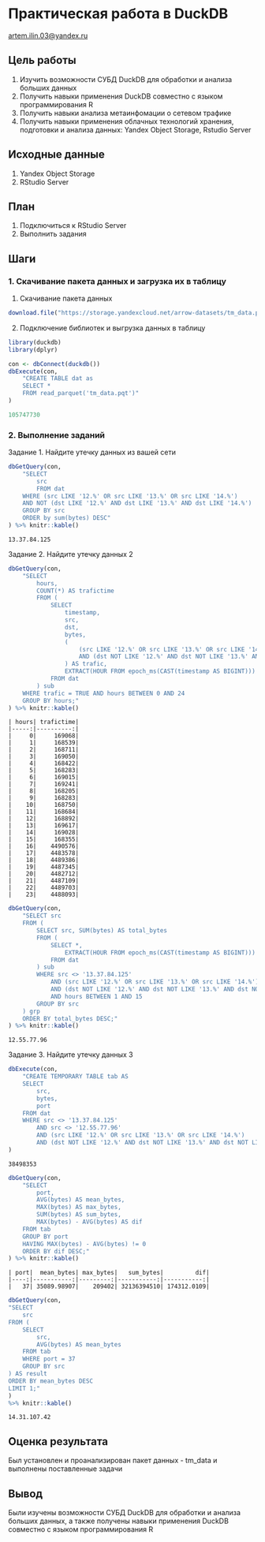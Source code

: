 # Практическая работа в DuckDB

artem.ilin.03@yandex.ru

## Цель работы
1. Изучить возможности СУБД DuckDB для обработки и анализа больших данных
2. Получить навыки применения DuckDB совместно с языком программирования R
3. Получить навыки анализа метаинфомации о сетевом трафике
4. Получить навыки применения облачных технологий хранения, подготовки и анализа данных: Yandex Object Storage, Rstudio Server

## Исходные данные

1. Yandex Object Storage
2. RStudio Server

## План

1. Подключиться к RStudio Server
2. Выполнить задания


## Шаги

### 1. Скачивание пакета данных и загрузка их в таблицу

1. Скачивание пакета данных
```r
download.file("https://storage.yandexcloud.net/arrow-datasets/tm_data.pqt",destfile = "tm_data.pqt")
```
2. Подключение библиотек и выгрузка данных в таблицу
```r 
library(duckdb)
library(dplyr)

con <- dbConnect(duckdb())
dbExecute(con, 
    "CREATE TABLE dat as 
    SELECT * 
    FROM read_parquet('tm_data.pqt')"
)
```
```r
105747730
```
### 2. Выполнение заданий
 
Задание 1. Найдите утечку данных из вашей сети
```r
dbGetQuery(con,
    "SELECT 
        src 
        FROM dat
    WHERE (src LIKE '12.%' OR src LIKE '13.%' OR src LIKE '14.%') 
    AND NOT (dst LIKE '12.%' AND dst LIKE '13.%' AND dst LIKE '14.%')
    GROUP BY src
    ORDER by sum(bytes) DESC"
) %>% knitr::kable()
```
```{r}
13.37.84.125
```
Задание 2. Найдите утечку данных 2
```r
dbGetQuery(con,
    "SELECT 
        hours,
        COUNT(*) AS trafictime
        FROM (
            SELECT 
                timestamp,
                src,
                dst,
                bytes,
                (
                    (src LIKE '12.%' OR src LIKE '13.%' OR src LIKE '14.%')
                    AND (dst NOT LIKE '12.%' AND dst NOT LIKE '13.%' AND dst NOT LIKE '14.%')
                ) AS trafic,
                EXTRACT(HOUR FROM epoch_ms(CAST(timestamp AS BIGINT))) AS hours
            FROM dat
        ) sub
    WHERE trafic = TRUE AND hours BETWEEN 0 AND 24
    GROUP BY hours;"
) %>% knitr::kable()
```
```{r}
| hours| trafictime|
|-----:|----------:|
|     0|     169068|
|     1|     168539|
|     2|     168711|
|     3|     169050|
|     4|     168422|
|     5|     168283|
|     6|     169015|
|     7|     169241|
|     8|     168205|
|     9|     168283|
|    10|     168750|
|    11|     168684|
|    12|     168892|
|    13|     169617|
|    14|     169028|
|    15|     168355|
|    16|    4490576|
|    17|    4483578|
|    18|    4489386|
|    19|    4487345|
|    20|    4482712|
|    21|    4487109|
|    22|    4489703|
|    23|    4488093|
```

```r 
dbGetQuery(con,
    "SELECT src
    FROM (
        SELECT src, SUM(bytes) AS total_bytes
        FROM (
            SELECT *,
                EXTRACT(HOUR FROM epoch_ms(CAST(timestamp AS BIGINT))) AS hours
            FROM dat
        ) sub
        WHERE src <> '13.37.84.125'
            AND (src LIKE '12.%' OR src LIKE '13.%' OR src LIKE '14.%')
            AND (dst NOT LIKE '12.%' AND dst NOT LIKE '13.%' AND dst NOT LIKE '14.%')
            AND hours BETWEEN 1 AND 15
        GROUP BY src
    ) grp
    ORDER BY total_bytes DESC;"
) %>% knitr::kable()
```
```{r}
12.55.77.96
```
Задание 3. Найдите утечку данных 3
```r
dbExecute(con,
    "CREATE TEMPORARY TABLE tab AS
    SELECT 
        src, 
        bytes, 
        port
    FROM dat
    WHERE src <> '13.37.84.125'
        AND src <> '12.55.77.96'
        AND (src LIKE '12.%' OR src LIKE '13.%' OR src LIKE '14.%')
        AND (dst NOT LIKE '12.%' AND dst NOT LIKE '13.%' AND dst NOT LIKE '14.%');"
)
```
```{r}
38498353
```
```r 
dbGetQuery(con,
    "SELECT 
        port, 
        AVG(bytes) AS mean_bytes, 
        MAX(bytes) AS max_bytes, 
        SUM(bytes) AS sum_bytes, 
        MAX(bytes) - AVG(bytes) AS dif
    FROM tab
    GROUP BY port
    HAVING MAX(bytes) - AVG(bytes) != 0
    ORDER BY dif DESC;"
) %>% knitr::kable()
```
```{r}
| port|  mean_bytes| max_bytes|   sum_bytes|         dif|
|----:|-----------:|---------:|-----------:|-----------:|
|   37| 35089.98907|    209402| 32136394510| 174312.0109|
```
```r
dbGetQuery(con,
"SELECT
    src
FROM (
    SELECT
        src,
        AVG(bytes) AS mean_bytes
    FROM tab
    WHERE port = 37
    GROUP BY src
) AS result
ORDER BY mean_bytes DESC
LIMIT 1;"
)
%>% knitr::kable()
```
```{r}
14.31.107.42
```

## Оценка результата

Был установлен и проанализирован пакет данных - tm_data и выполнены поставленные задачи

## Вывод

Были изучены возможности СУБД DuckDB для обработки и анализа больших данных, а также получены навыки применения DuckDB совместно с языком программирования R
